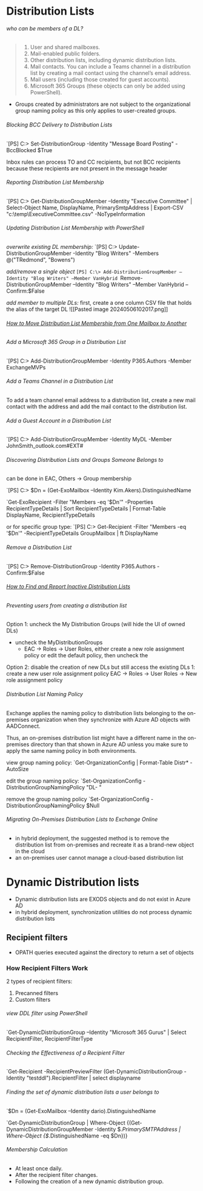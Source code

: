 # Distribution Lists
###### who can be members of a DL?
>1. User and shared mailboxes.
>2. Mail-enabled public folders.
>3. Other distribution lists, including dynamic distribution lists.
>4. Mail contacts. You can include a Teams channel in a distribution list by creating a mail contact using the channel’s email address.
>5. Mail users (including those created for guest accounts).
>6. Microsoft 365 Groups (these objects can only be added using PowerShell).

* Groups created by administrators are not subject to the organizational group naming policy as this only applies to user-created groups.

###### Blocking BCC Delivery to Distribution Lists
`[PS] C:\> Set-DistributionGroup -Identity "Message Board Posting" -BccBlocked $True

Inbox rules can process TO and CC recipients, but not BCC recipients because these recipients are not present in the message header

###### Reporting Distribution List Membership
`[PS] C:\> Get-DistributionGroupMember –Identity "Executive Committee" | Select-Object Name, DisplayName, PrimarySmtpAddress | Export-CSV "c:\temp\ExecutiveCommittee.csv" -NoTypeInformation

###### Updating Distribution List Membership with PowerShell

*overwrite existing DL membership:*
`[PS] C:\> Update-DistributionGroupMember -Identity "Blog Writers" -Members @("TRedmond", "Bowens")

*add/remove a single object*
`[PS] C:\> Add-DistributionGroupMember –Identity "Blog Writers" –Member VanHybrid
`Remove-DistributionGroupMember –Identity "Blog Writers" –Member VanHybrid –Confirm:$False

*add member to multiple DLs:*
first, create a one column CSV file that holds the alias of the target DL
![[Pasted image 20240506102017.png]]

###### [How to Move Distribution List Membership from One Mailbox to Another](https://office365itpros.com/2021/08/04/transfer-distribution-list-mailbox/)


###### Add a Microsoft 365 Group in a Distribution List
`[PS] C:\> Add-DistributionGroupMember -Identity P365.Authors -Member ExchangeMVPs


###### Add a Teams Channel in a Distribution List
To add a team channel email address to a distribution list, create a new mail contact with the address and add the mail contact to the distribution list.


###### Add a Guest Account in a Distribution List
`[PS] C:\> Add-DistributionGroupMember -Identity MyDL -Member JohnSmith_outlook.com#EXT#


###### Discovering Distribution Lists and Groups Someone Belongs to
can be done in EAC, Others -> Group membership

`[PS] C:\> $Dn = (Get-ExoMailbox –Identity Kim.Akers).DistinguishedName

`Get-ExoRecipient -Filter "Members -eq '$Dn'" -Properties RecipientTypeDetails | Sort RecipientTypeDetails | Format-Table DisplayName, RecipientTypeDetails

or for specific group type:
`[PS] C:\> Get-Recipient -Filter "Members -eq '$Dn'" -RecipientTypeDetails GroupMailbox | ft DisplayName


###### Remove a Distribution List
`[PS] C:\> Remove-DistributionGroup -Identity P365.Authors -Confirm:$False

###### [How to Find and Report Inactive Distribution Lists](https://office365itpros.com/2018/11/15/find-inactive-distribution-lists/)


###### Preventing users from creating a distribution list

Option 1: uncheck the My Distribution Groups (will hide the UI of owned DLs)
* uncheck the MyDistributionGroups
	* EAC -> Roles -> User Roles, either create a new role assignment policy or edit the default policy, then uncheck the 

Option 2: disable the creation of new DLs but still access the existing DLs
	1: create a new user role assignment policy
	EAC -> Roles -> User Roles -> New role assignment policy


###### Distribution List Naming Policy

Exchange applies the naming policy to distribution lists belonging to the on-premises organization when they synchronize with Azure AD objects with AADConnect. 

Thus, an on-premises distribution list might have a different name in the on-premises directory than that shown in Azure AD unless you make sure to apply the same naming policy in both environments. 


view group naming policy: 
`Get-OrganizationConfig | Format-Table Distr* -AutoSize

edit the group naming policy:
`Set-OrganizationConfig -DistributionGroupNamingPolicy "DL-<Department> <GroupName>"

remove the group naming policy
`Set-OrganizationConfig -DistributionGroupNamingPolicy $Null


###### Migrating On-Premises Distribution Lists to Exchange Online
* in hybrid deployment, the suggested method is to remove the distribution list from on-premises and recreate it as a brand-new object in the cloud
* an on-premises user cannot manage a cloud-based distribution list



# Dynamic Distribution lists

* Dynamic distribution lists are EXODS objects and do not exist in Azure AD
* in hybrid deployment, synchronization utilities do not process dynamic distribution lists


## Recipient filters
- OPATH queries executed against the directory to return a set of objects

### How Recipient Filters Work
2 types of recipient filters:
1. Precanned filters
2. Custom filters

###### view DDL filter using PowerShell
`Get-DynamicDistributionGroup –Identity "Microsoft 365 Gurus" | Select RecipientFilter, RecipientFilterType

###### Checking the Effectiveness of a Recipient Filter
`Get-Recipient -RecipientPreviewFilter (Get-DynamicDistributionGroup -Identity "testddl").RecipientFilter | select displayname

###### Finding the set of dynamic distribution lists a user belongs to
`$Dn = (Get-ExoMailbox –Identity dario).DistinguishedName

`Get-DynamicDistributionGroup | Where-Object {(Get-DynamicDistributionGroupMember -Identity $_.PrimarySMTPAddress | Where-Object {$_.DistinguishedName -eq $Dn})}

###### Membership Calculation
- At least once daily.
- After the recipient filter changes.
- Following the creation of a new dynamic distribution group.